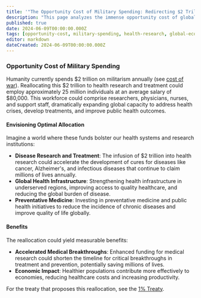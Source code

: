```yaml
---
title: '"The Opportunity Cost of Military Spending: Redirecting $2 Trillion toward Global Health and Medical Research"'
description: "This page analyzes the immense opportunity cost of global military expenditures, arguing that a 1% reallocation could dramatically accelerate medical progress and improve global well-being."
published: true
date: 2024-06-09T00:00:00.000Z
tags: [opportunity-cost, military-spending, health-research, global-economics, public-health]
editor: markdown
dateCreated: 2024-06-09T00:00:00.000Z
---
```


### Opportunity Cost of Military Spending

Humanity currently spends $2 trillion on militarism annually (see [cost of war](cost-of-war.md)). Reallocating this $2 trillion to health research and treatment could employ approximately 25 million individuals at an average salary of $80,000. This workforce could comprise researchers, physicians, nurses, and support staff, dramatically expanding global capacity to address health crises, develop treatments, and improve public health outcomes.

#### Envisioning Optimal Allocation

Imagine a world where these funds bolster our health systems and research institutions:

- **Disease Research and Treatment**: The infusion of $2 trillion into health research could accelerate the development of cures for diseases like cancer, Alzheimer's, and infectious diseases that continue to claim millions of lives annually.
- **Global Health Infrastructure**: Strengthening health infrastructure in underserved regions, improving access to quality healthcare, and reducing the global burden of disease.
- **Preventative Medicine**: Investing in preventative medicine and public health initiatives to reduce the incidence of chronic diseases and improve quality of life globally.

#### Benefits

The reallocation could yield measurable benefits:

- **Accelerated Medical Breakthroughs**: Enhanced funding for medical research could shorten the timeline for critical breakthroughs in treatment and prevention, potentially saving millions of lives.
- **Economic Impact**: Healthier populations contribute more effectively to economies, reducing healthcare costs and increasing productivity.

For the treaty that proposes this reallocation, see the [1% Treaty](1-percent-treaty.md).
